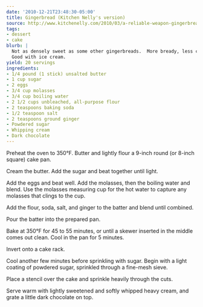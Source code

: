```yaml
---
date: '2010-12-21T23:48:30-05:00'
title: Gingerbread (Kitchen Nelly's version)
source: http://www.kitchenelly.com/2010/03/a-reliable-weapon-gingerbread/
tags:
- dessert
- cake
blurb: |
  Not as densely sweet as some other gingerbreads.  More bready, less cakey.
  Good with ice cream.
yield: 20 servings
ingredients:
- 1/4 pound (1 stick) unsalted butter
- 1 cup sugar
- 2 eggs
- 3/4 cup molasses
- 3/4 cup boiling water
- 2 1/2 cups unbleached, all-purpose flour
- 2 teaspoons baking soda
- 1/2 teaspoon salt
- 2 teaspoons ground ginger
- Powdered sugar
- Whipping cream
- Dark chocolate
---
```


Preheat the oven to 350°F. Butter and lightly flour a 9-inch round (or
8-inch square) cake pan.

Cream the butter. Add the sugar and beat together until light.

Add the eggs and beat well. Add the molasses, then the boiling water and
blend.  Use the molasses measuring cup for the hot water to capture any
molasses that clings to the cup.

Add the flour, soda, salt, and ginger to the batter and blend until
combined.

Pour the batter into the prepared pan.

Bake at 350°F for 45 to 55 minutes, or until a skewer inserted in the middle
comes out clean. Cool in the pan for 5 minutes.

Invert onto a cake rack.

Cool another few minutes before sprinkling with sugar. Begin with a light
coating of powdered sugar, sprinkled through a fine-mesh sieve.

Place a stencil over the cake and sprinkle heavily through the cuts.

Serve warm with lightly sweetened and softly whipped heavy cream, and grate
a little dark chocolate on top.
